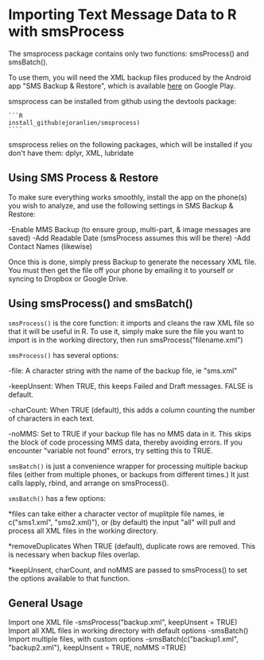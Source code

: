 <!-- README.md is generated from README.Rmd. Please edit that file -->
Importing Text Message Data to R with smsProcess
================================================

The smsprocess package contains only two functions: smsProcess() and smsBatch().

To use them, you will need the XML backup files produced by the Android app "SMS Backup & Restore", which is available [here](https://play.google.com/store/apps/details?id=com.riteshsahu.SMSBackupRestore) on Google Play.

smsprocess can be installed from github using the devtools package:

    ```R
    install_github(ejoranlien/smsprocess)
    ````

smsprocess relies on the following packages, which will be installed if you don't have them: dplyr, XML, lubridate

Using SMS Process & Restore
---------------------------

To make sure everything works smoothly, install the app on the phone(s) you wish to analyze, and use the following settings in SMS Backup & Restore:

-Enable MMS Backup (to ensure group, multi-part, & image messages are saved) -Add Readable Date (smsProcess assumes this will be there) -Add Contact Names (likewise)

Once this is done, simply press Backup to generate the necessary XML file. You must then get the file off your phone by emailing it to yourself or syncing to Dropbox or Google Drive.

Using smsProcess() and smsBatch()
---------------------------------

`smsProcess()` is the core function: it imports and cleans the raw XML file so that it will be useful in R. To use it, simply make sure the file you want to import is in the working directory, then run smsProcess("filename.xml")

`smsProcess()` has several options:

-file: A character string with the name of the backup file, ie "sms.xml"

-keepUnsent: When TRUE, this keeps Failed and Draft messages. FALSE is default.

-charCount: When TRUE (default), this adds a column counting the number of characters in each text.

-noMMS: Set to TRUE if your backup file has no MMS data in it. This skips the block of code processing MMS data, thereby avoiding errors. If you encounter "variable not found" errors, try setting this to TRUE.

`smsBatch()` is just a convenience wrapper for processing multiple backup files (either from multiple phones, or backups from different times.) It just calls lapply, rbind, and arrange on smsProcess().

`smsBatch()` has a few options:

\*files can take either a character vector of muplitple file names, ie c("sms1.xml", "sms2.xml)"), or (by default) the input "all" will pull and process all XML files in the working directory.

\*removeDuplicates When TRUE (default), duplicate rows are removed. This is necessary when backup files overlap.

\*keepUnsent, charCount, and noMMS are passed to smsProcess() to set the options available to that function.

General Usage
-------------

Import one XML file
 -smsProcess("backup.xml", keepUnsent = TRUE)
Import all XML files in working directory with default options
 -smsBatch()
Import multiple files, with custom options
 -smsBatch(c("backup1.xml", "backup2.xml"), keepUnsent = TRUE, noMMS =TRUE)
